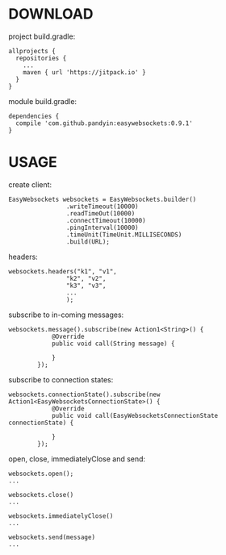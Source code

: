 DOWNLOAD
========

project build.gradle:
```
allprojects {
  repositories {
    ...
    maven { url 'https://jitpack.io' }
  }
}
```

module build.gradle:
```
dependencies {
  compile 'com.github.pandyin:easywebsockets:0.9.1'
}
```


USAGE
========

create client:
```
EasyWebsockets websockets = EasyWebsockets.builder()
                .writeTimeout(10000)
                .readTimeOut(10000)
                .connectTimeout(10000)
                .pingInterval(10000)
                .timeUnit(TimeUnit.MILLISECONDS)
                .build(URL);
```

headers:
```
websockets.headers("k1", "v1",
                "k2", "v2",
                "k3", "v3",
                ...
                );
```

subscribe to in-coming messages:
```
websockets.message().subscribe(new Action1<String>() {
            @Override
            public void call(String message) {

            }
        });
```

subscribe to connection states:
```
websockets.connectionState().subscribe(new Action1<EasyWebsocketsConnectionState>() {
            @Override
            public void call(EasyWebsocketsConnectionState connectionState) {

            }
        });
```

open, close, immediatelyClose and send:
```
websockets.open();
...

websockets.close()
...

websockets.immediatelyClose()
...

websockets.send(message)
...
```
